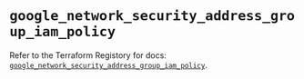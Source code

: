 # `google_network_security_address_group_iam_policy`

Refer to the Terraform Registory for docs: [`google_network_security_address_group_iam_policy`](https://registry.terraform.io/providers/hashicorp/google-beta/5.29.0/docs/resources/google_network_security_address_group_iam_policy).
